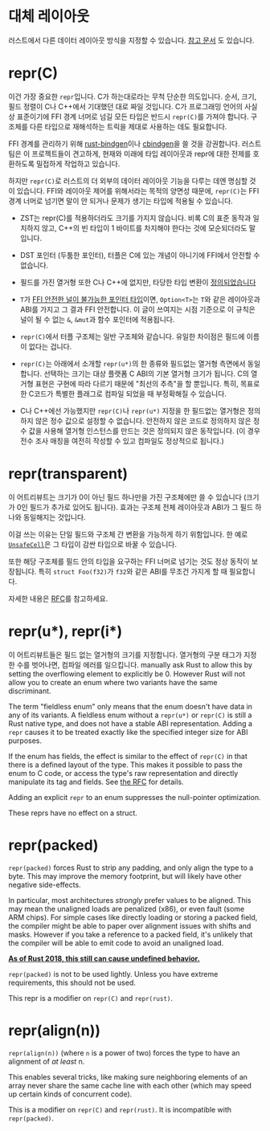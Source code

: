 # 대체 레이아웃

러스트에서 다른 데이터 레이아웃 방식을 지정할 수 있습니다. [참고 문서][reference]
도 있습니다.




# repr(C)

이건 가장 중요한 `repr`입니다. C가 하는대로라는 무척 단순한 의도입니다.
순서, 크기, 필드 정렬이 C나 C++에서 기대했던 대로 짜일 것입니다.
C가 프로그래밍 언어의 사실상 표준이기에 FFI 경계 너머로 넘길 모든 타입은
반드시 `repr(C)`를 가져야 합니다. 구조체를 다른 타입으로 재해석하는 트릭을
제대로 사용하는 데도 필요합니다.

FFI 경계를 관리하기 위해 [rust-bindgen][]이나 [cbindgen][]을 쓸 것을 강권합니다.
러스트 팀은 이 프로젝트들이 견고하게, 현재와 미래에 타입 레이아웃과 repr에 대한
전제를 호환하도록 밀접하게 작업하고 있습니다.

하지만 `repr(C)`로 러스트의 더 외부의 데이터 레이아웃 기능을 다루는 데엔
명심할 것이 있습니다. FFI와 레이아웃 제어를 위해서라는 목적의 양면성 때문에,
`repr(C)`는 FFI 경계 너머로 넘기면 말이 안 되거나 문제가 생기는 타입에
적용될 수 있습니다.

* ZST는 repr(C)를 적용하더라도 크기를 가지지 않습니다. 비록 C의
  표준 동작과 일치하지 않고, C++의 빈 타입이 1 바이트를 차지해야
  한다는 것에 모순되더라도 말입니다.

* DST 포인터 (두툼한 포인터), 터플은 C에 있는 개념이
  아니기에 FFI에서 안전할 수 없습니다.

* 필드를 가진 열거형 또한 C나 C++에 없지만, 타당한 타입 변환이
  [정의되었습니다][really-tagged]

* `T`가 [FFI 안전한 널이 불가능한 포인터 타입](ffi.html#the-nullable-pointer-optimization)이면,
  `Option<T>`는 `T`와 같은 레이아웃과 ABI를 가지고 그 결과 FFI 안전합니다.
  이 글이 쓰여지는 시점 기준으로 이 규칙은 널이 될 수 없는 `&`, `&mut`과
  함수 포인터에 적용됩니다.

* `repr(C)`에서 터플 구조체는 일반 구조체와 같습니다.
  유일한 차이점은 필드에 이름이 없다는 겁니다.

* `repr(C)`는 아래에서 소개할 `repr(u*)`의 한 종류와 필드없는 열거형 측면에서
  동일합니다. 선택하는 크기는 대상 플랫폼 C ABI의 기본 열거형 크기가 됩니다.
  C의 열거형 표현은 구현에 따라 다르기 때문에 "최선의 추측"을 할 뿐입니다.
  특히, 목표로 한 C코드가 특별한 플래그로 컴파일 되었을 때 부정확해질 수
  있습니다.

* C나 C++에선 가능했지만 `repr(C)`나 `repr(u*)` 지정을 한 필드없는
  열거형은 정의하지 않은 정수 값으로 설정할 수 없습니다. 안전하지 않은
  코드로 정의하지 않은 정수 값을 사용해 열거형 인스턴스를 만드는 것은
  정의되지 않은 동작입니다. (이 경우 전수 조사 매칭을 여전히 작성할
  수 있고 컴파일도 정상적으로 됩니다.)


# repr(transparent)

이 어트리뷰트는 크기가 0이 아닌 필드 하나만을 가진 구조체에만 쓸 수 있습니다
(크기가 0인 필드가 추가로 있어도 됩니다). 효과는 구조체 전체 레이아웃과 ABI가
그 필드 하나와 동일해지는 것입니다.

이걸 쓰는 이유는 단일 필드와 구조체 간 변환을 가능하게 하기 위함입니다.
한 예로  [`UnsafeCell`]은 그 타입이 감싼 타입으로 바꿀 수 있습니다.


또한 해당 구조체를 필드 안의 타입을 요구하는 FFI 너머로 넘기는 것도
정상 동작이 보장됩니다. 특히 `struct Foo(f32)`가 `f32`와 같은 ABI를
무조건 가지게 할 때 필요합니다.

자세한 내용은 [RFC][rfc-transparent]를 참고하세요.



# repr(u*), repr(i*)

이 어트리뷰트들은 필드 없는 열거형의 크기를 지정합니다. 열거형의 구분 태그가
지정한 수를 벗어나면, 컴파일 에러를 일으킵니다.
manually ask Rust to allow this by setting the overflowing element to explicitly
be 0. However Rust will not allow you to create an enum where two variants have
the same discriminant.

The term "fieldless enum" only means that the enum doesn't have data in any
of its variants. A fieldless enum without a `repr(u*)` or `repr(C)` is
still a Rust native type, and does not have a stable ABI representation.
Adding a `repr` causes it to be treated exactly like the specified
integer size for ABI purposes.

If the enum has fields, the effect is similar to the effect of `repr(C)`
in that there is a defined layout of the type. This makes it possible to
pass the enum to C code, or access the type's raw representation and directly
manipulate its tag and fields. See [the RFC][really-tagged] for details.

Adding an explicit `repr` to an enum suppresses the null-pointer
optimization.

These reprs have no effect on a struct.




# repr(packed)

`repr(packed)` forces Rust to strip any padding, and only align the type to a
byte. This may improve the memory footprint, but will likely have other negative
side-effects.

In particular, most architectures *strongly* prefer values to be aligned. This
may mean the unaligned loads are penalized (x86), or even fault (some ARM
chips). For simple cases like directly loading or storing a packed field, the
compiler might be able to paper over alignment issues with shifts and masks.
However if you take a reference to a packed field, it's unlikely that the
compiler will be able to emit code to avoid an unaligned load.

**[As of Rust 2018, this still can cause undefined behavior.][ub loads]**

`repr(packed)` is not to be used lightly. Unless you have extreme requirements,
this should not be used.

This repr is a modifier on `repr(C)` and `repr(rust)`.




# repr(align(n))

`repr(align(n))` (where `n` is a power of two) forces the type to have an
alignment of *at least* n.

This enables several tricks, like making sure neighboring elements of an array
never share the same cache line with each other (which may speed up certain
kinds of concurrent code).

This is a modifier on `repr(C)` and `repr(rust)`. It is incompatible with
`repr(packed)`.





[reference]: https://github.com/rust-rfcs/unsafe-code-guidelines/tree/master/reference/src/representation.md
[drop flags]: drop-flags.html
[ub loads]: https://github.com/rust-lang/rust/issues/27060
[`UnsafeCell`]: ../std/cell/struct.UnsafeCell.html
[rfc-transparent]: https://github.com/rust-lang/rfcs/blob/master/text/1758-repr-transparent.md
[really-tagged]: https://github.com/rust-lang/rfcs/blob/master/text/2195-really-tagged-unions.md
[rust-bindgen]: https://rust-lang.github.io/rust-bindgen/
[cbindgen]: https://github.com/eqrion/cbindgen
